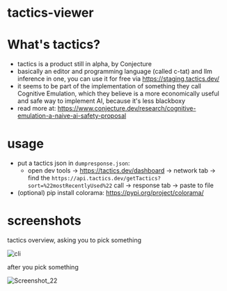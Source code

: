 # tactics-viewer

# What's tactics?
- tactics is a product still in alpha, by Conjecture
- basically an editor and programming language (called c-tat) and llm inference in one, you can use it for free via https://staging.tactics.dev/
- it seems to be part of the implementation of something they call Cognitive Emulation, which they believe is a more economically useful and safe way to implement AI, because it's less blackboxy
- read more at: https://www.conjecture.dev/research/cognitive-emulation-a-naive-ai-safety-proposal

# usage
- put a tactics json in `dumpresponse.json`:
    + open dev tools -> https://tactics.dev/dashboard -> network tab -> find the `https://api.tactics.dev/getTactics?sort=%22mostRecentlyUsed%22` call -> response tab -> paste to file
- (optional) pip install colorama: https://pypi.org/project/colorama/

# screenshots

tactics overview, asking you to pick something

![cli](https://github.com/user-attachments/assets/436097c2-beed-40ee-ad73-a65f296f2dea)

after you pick something

![Screenshot_22](https://github.com/user-attachments/assets/790f4247-c2ee-47e1-b0c0-a8c70a21d46e)
